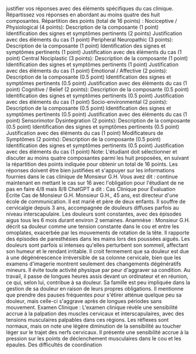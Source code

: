 justifier vos réponses avec des éléments spécifiques du cas clinique. Répartissez vos réponses en abordant au moins quatre des huit composantes. Répartition des points (total de 16 points) : Nociceptive / Physiological (4 points): Description de la composante (1 point) Identification des signes et symptômes pertinents (2 points) Justification avec des éléments du cas (1 point) Peripheral Neuropathic (3 points): Description de la composante (1 point) Identification des signes et symptômes pertinents (1 point) Justification avec des éléments du cas (1 point) Central Nociplastic (3 points): Description de la composante (1 point) Identification des signes et symptômes pertinents (1 point) Justification avec des éléments du cas (1 point) Emotional / Affective (2 points): Description de la composante (0.5 point) Identification des signes et symptômes pertinents (0.5 point) Justification avec des éléments du cas (1 point) Cognitive / Belief (2 points): Description de la composante (0.5 point) Identification des signes et symptômes pertinents (0.5 point) Justification avec des éléments du cas (1 point) Socio-environmental (2 points): Description de la composante (0.5 point) Identification des signes et symptômes pertinents (0.5 point) Justification avec des éléments du cas (1 point) Sensorimotor Dysintegration (2 points): Description de la composante (0.5 point) Identification des signes et symptômes pertinents (0.5 point) Justification avec des éléments du cas (1 point) Modificateurs de Symptômes (2 points): Description de la composante (0.5 point) Identification des signes et symptômes pertinents (0.5 point) Justification avec des éléments du cas (1 point) Note: L'étudiant doit sélectionner et discuter au moins quatre composantes parmi les huit proposées, en suivant la répartition des points indiquée pour obtenir un total de 16 points. Les réponses doivent être bien justifiées et s'appuyer sur les informations fournies dans le cas clinique de Monsieur G.H. Vous avez dit : continue maintenant en mettant le cas sur 16 avec l'obligation pour l'étudiant de ne pas en faire 4/8 mais 8/8 ChatGPT a dit : Cas Clinique pour Évaluation Écrite Cas de Monsieur G.H. Monsieur G.H., 45 ans, est directeur d'une école de communication. Il est marié et père de deux enfants. Il souffre de cervicalgie depuis 3 ans, accompagnée de douleurs diffuses parfois au niveau interscapulaire. Les douleurs sont constantes, avec des épisodes aigus tous les 6 mois durant environ 2 semaines. Anamnèse : Monsieur G.H. décrit sa douleur comme une tension constante dans le cou et entre les omoplates, exacerbée par les mouvements de rotation de la tête. Il rapporte des épisodes de paresthésies dans les mains lors des poussées aiguës. Les douleurs sont parfois si intenses qu'elles perturbent son sommeil, affectant son humeur et le rendant irritable. Il croit fermement que sa douleur est due à une dégénérescence irréversible de sa colonne cervicale, bien que les examens d'imagerie montrent seulement des changements dégénératifs mineurs. Il évite toute activité physique par peur d'aggraver sa condition. Au travail, il passe de longues heures assis devant un ordinateur et en réunion, ce qui, selon lui, contribue à sa douleur. Sa famille est peu impliquée dans la gestion de sa douleur en raison de leurs propres obligations. Il mentionne que prendre des pauses fréquentes pour s'étirer atténue quelque peu sa douleur, mais celle-ci s'aggrave après de longues périodes sans mouvement. Examen Clinique : L'examen clinique révèle une sensibilité accrue à la palpation des muscles cervicaux et interscapulaires, avec des tensions musculaires palpables dans ces régions. Les réflexes sont normaux, mais on note une légère diminution de la sensibilité au toucher léger sur le trajet des nerfs cervicaux. Il présente une sensibilité accrue à la pression sur les points de déclenchement musculaires dans le cou et les épaules. Des difficultés de coordination